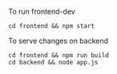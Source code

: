 To run frontend-dev```cd frontend && npm start```To serve changes on backend```cd frontend && npm run buildcd backend && node app.js```